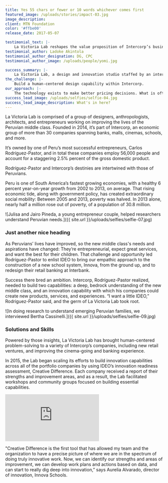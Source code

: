 ```yaml
---
title: Yes 55 chars or fewer or 10 words whichever comes first
featured_image: /uploads/stories/impact-03.jpg
image_description:
client: MTN Foundation
color: '#ffbe00'
release_date: 2017-05-07

testimonial_text: |-
    La Victoria Lab reshapes the value proposition of Intercorp’s businesses and, more important, shakes up our leadership’s mindset.
testimonial_author: Ladoke Akintola
testimonial_author_designation: DG, CPC
testimonial_author_image: /uploads/people/yomi.jpg

success_summary: |-
    La Victoria Lab, a design and innovation studio staffed by an interdisciplinary Intercorp and IDEO team, tasked with tackling business problems across the conglomerate’s portfolio of 33 companies.
the_challenge: |-
    Build a human-centered design capability within Intercorp.
our_approach: |-
    The technology exists to make better pricing decisions. What is often lacking, however, is a complete program that integrates the technology with the people on the front lines who will be using it and a system to sustain pricing excellence over time.
success_lead_image: /uploads/selfies/selfie-04.jpg
success_lead_image_description: What's in here?
---
```

La Victoria Lab is comprised of a group of designers, anthropologists, architects, and entrepreneurs working on improving the lives of the Peruvian middle class. Founded in 2014, it’s part of Intercorp, an economic group of more than 30 companies spanning banks, malls, cinemas, schools, and more. 

It’s owned by one of Peru’s most successful entrepreneurs, Carlos Rodríguez-Pastor, and in total these companies employ 56,000 people and account for a staggering 2.5% percent of the gross domestic product.

Rodríguez-Pastor and Intercorp’s destinies are intertwined with those of Peruvians. 

Peru is one of South America’s fastest growing economies, with a healthy 6 percent year-on-year growth from 2002 to 2013, on average. That rising economic tide, along with government policy, has created extraordinary social mobility: Between 2005 and 2013, poverty was halved. In 2013 alone, nearly half a million rose out of poverty, of a population of 30.8 million.

![Julisa and Jairo Pineda, a young entrepreneur couple, helped researchers understand Peruvian needs.]({{ site.url }}/uploads/selfies/selfie-07.jpg)

### Just another nice heading
As Peruvians’ lives have improved, so the new middle class's needs and aspirations have changed: They’re entrepreneurial, expect great services, and want the best for their children. That challenge and opportunity led Rodríguez-Pastor to enlist IDEO to bring our empathic approach to the construction of a new school system, Innova, from the ground up, and to redesign their retail banking at Interbank.

Success there bred an ambition. Intercorp, Rodríguez-Pastor realized, needed to build two capabilities: a deep, bedrock understanding of the new middle class, and an innovation capability with which his companies could create new products, services, and experiences. “I want a little IDEO,” Rodriguez-Pastor said, and the germ of La Victoria Lab took root.

![In doing research to understand emerging Peruvian families, we interviewed Bertha Cassinelli.]({{ site.url }}/uploads/selfies/selfie-09.jpg)

### Solutions and Skills
Powered by those insights, La Victoria Lab has brought human-centered problem-solving to a variety of Intercorp’s companies, including new retail ventures, and improving the cinema-going and banking experience.

In 2015, the Lab began scaling its efforts to build innovation capabilities across all of the portfolio companies by using IDEO’s innovation readiness assessment, Creative Difference. Each company received a report of their strengths and improvement areas, and as a result, the Lab facilitated workshops and community groups focused on building essential capabilities.

<iframe src="https://player.vimeo.com/video/261823353" frameborder="0" allowfullscreen></iframe>

"Creative Difference is the first tool that has allowed my team and the organization to have a precise picture of where we are in the spectrum of doing truly innovative work. Now, we can identify our strengths and areas of improvement, we can develop work plans and actions based on data,  and can start to really dig deep into innovation,” says Aurelia Alvarado, director of innovation, Innova Schools.